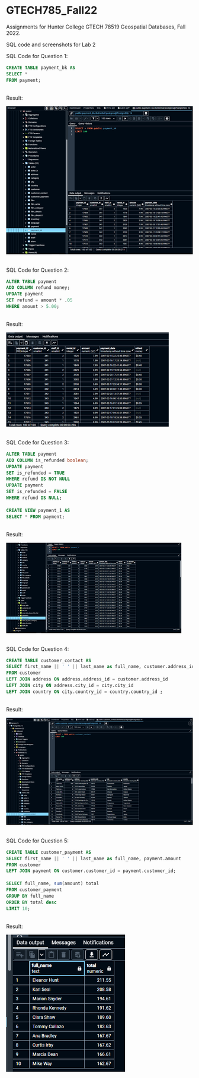 # GTECH785_Fall22
 
Assignments for Hunter College GTECH 78519 Geospatial Databases, Fall 2022.<br>

SQL code and screenshots for Lab 2 <br>

SQL Code for Question 1: <br>
```sql
CREATE TABLE payment_bk AS
SELECT *
FROM payment;
```
<br>Result: <br>

![Lab 2, Q1 Result](image/L2Q1.png)

<br>SQL Code for Question 2: <br>
```sql
ALTER TABLE payment 
ADD COLUMN refund money;
UPDATE payment
SET refund = amount * .05
WHERE amount > 5.00;
```
<br>Result: <br>

![Lab 2, Q2 Result](image/L2Q2.png)

<br> SQL Code for Question 3: <br>
```sql
ALTER TABLE payment
ADD COLUMN is_refunded boolean;
UPDATE payment
SET is_refunded = TRUE
WHERE refund IS NOT NULL
UPDATE payment
SET is_refunded = FALSE
WHERE refund IS NULL;

CREATE VIEW payment_1 AS 
SELECT * FROM payment;
```
<br>Result: <br>

![Lab 2, Q3 Result](image/L2Q3.png)

<br> SQL Code for Question 4: <br>
```sql
CREATE TABLE customer_contact AS
SELECT first_name || ' ' || last_name as full_name, customer.address_id, address.address, address.postal_code, city.city, country.country
FROM customer
LEFT JOIN address ON address.address_id = customer.address_id
LEFT JOIN city ON address.city_id = city.city_id
LEFT JOIN country ON city.country_id = country.country_id ;
```
<br>Result: <br>

![Lab 2, Q4 Result](image/L2Q4.png)

<br> SQL Code for Question 5: <br>
```sql
CREATE TABLE customer_payment AS
SELECT first_name || ' ' || last_name as full_name, payment.amount
FROM customer
LEFT JOIN payment ON customer.customer_id = payment.customer_id;

SELECT full_name, sum(amount) total
FROM customer_payment
GROUP BY full_name
ORDER BY total desc
LIMIT 10;
```
<br>Result: <br>

![Lab 2, Q5 Result](image/L2Q5.png)

